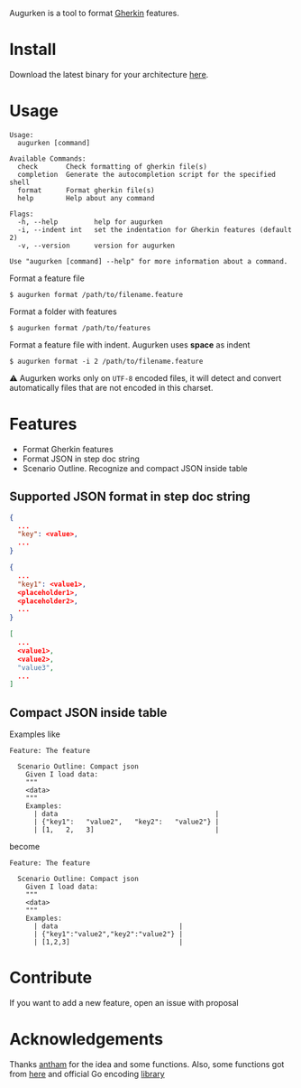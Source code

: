 Augurken is a tool to format [Gherkin](https://cucumber.io/docs/gherkin/reference) features.

# Install<a id="install"></a>

Download the latest binary for your architecture [here](https://github.com/judimator/augurken/releases/latest).

# Usage<a id="usage"></a>

```
Usage:
  augurken [command]

Available Commands:
  check       Check formatting of gherkin file(s)
  completion  Generate the autocompletion script for the specified shell
  format      Format gherkin file(s)
  help        Help about any command

Flags:
  -h, --help         help for augurken
  -i, --indent int   set the indentation for Gherkin features (default 2)
  -v, --version      version for augurken
 
Use "augurken [command] --help" for more information about a command.
```

Format a feature file

```shell
$ augurken format /path/to/filename.feature
```

Format a folder with features

```shell
$ augurken format /path/to/features
```

Format a feature file with indent. Augurken uses **space** as indent

```shell
$ augurken format -i 2 /path/to/filename.feature
```

⚠️ Augurken works only on `UTF-8` encoded files, it will detect and convert automatically files that are not encoded in this charset.

# Features
- Format Gherkin features
- Format JSON in step doc string
- Scenario Outline. Recognize and compact JSON inside table 

 ## Supported JSON format in step doc string 

```json
{
  ...
  "key": <value>,
  ...
}
```

```json
{
  ...
  "key1": <value1>,
  <placeholder1>,
  <placeholder2>,
  ...
}
```

```json
[
  ...
  <value1>,
  <value2>,
  "value3",
  ...
]
```

## Compact JSON inside table

Examples like

```gherkin
Feature: The feature

  Scenario Outline: Compact json
    Given I load data:
    """
    <data>
    """
    Examples:
      | data                                       |
      | {"key1":   "value2",   "key2":   "value2"} |
      | [1,   2,   3]                              |
```

become

```gherkin
Feature: The feature

  Scenario Outline: Compact json
    Given I load data:
    """
    <data>
    """
    Examples:
      | data                              |
      | {"key1":"value2","key2":"value2"} |
      | [1,2,3]                           |
```

# Contribute<a id="contribute"></a>

If you want to add a new feature, open an issue with proposal

# Acknowledgements

Thanks [antham](https://github.com/antham) for the idea and some functions. Also, some functions got from [here](https://github.com/antham/ghokin) and official Go encoding [library](https://github.com/golang/go/tree/master/src/encoding/json)
